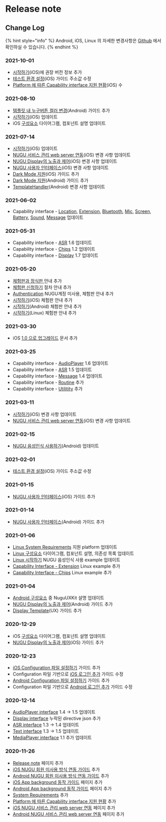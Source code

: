 # Release note

## Change Log

{% hint style="info" %}
Android, iOS, Linux 의 자세한 변경사항은 [Github](source-code.md) 에서 확인하실 수 있습니다.
{% endhint %}

### **2021-10-01**

* [시작하기](platform/ios/start.md)(iOS)에 권장 버전 정보 추가
* [테스트 환경 설정](platform/ios/testing\_sdk\_integration.md)(iOS) 가이드 주소값 수정
* [Platform 에 따른 Capability interface 지원 현황](capability-interface/#platform)(iOS) 수

### **2021-08-10**

* [템플릿 내 누구버튼 컬러 변경](platform/android/nugu-user-interface.md#nugubutton)(Android) 가이드 추가
* [시작하기](platform/ios/start.md)(iOS) 업데이트
* iOS [구성요소](platform/ios/component.md) 다이어그램, 컴포넌트 설명 업데이트

### 2021-07-14

* [시작하기](platform/ios/start.md)(iOS) 업데이트
* [NUGU 서비스 관리 web server 연동](platform/ios/web-server.md)(iOS) 변경 사항 업데이트
* [NUGU Display의 노출과 제어](platform/ios/nugu-display-template-server.md)(iOS) 변경 사항 업데이트
* [NUGU 사용자 인터페이스](platform/ios/nugu.md)(iOS) 변경 사항 업데이트
* [Dark Mode 지원](platform/ios/dark-mode.md)(iOS) 가이드 추가
* [Dark Mode 지원](platform/android/dark-mode.md)(Android) 가이드 추가
* [TemplateHandler](platform/android/nugu-display/templatehandler.md)(Android) 변경 사항 업데이트

### 2021-06-02

* Capability interface - [Location](capability-interface/location.md#locationagent), [Extension](capability-interface/extension.md#extensionagent), [Bluetooth](capability-interface/bluetooth.md#bluetoothagent), [Mic](capability-interface/mic.md#micagent), [Screen](capability-interface/screen.md#screenagent), [Battery](capability-interface/battery.md#batteryagent), [Sound](capability-interface/sound.md#soundagent), [Message](capability-interface/message.md#messageagent) 업데이트

### 2021-05-31

* Capability interface - [ASR](capability-interface/asr.md) 1.6 업데이트
* Capability interface - [Chips](capability-interface/chips.md) 1.2 업데이트
* Capability interface - [Display](capability-interface/display/) 1.7 업데이트

### 2021-05-20

* [체험판과 정식판 ](describetrial.md)안내 추가
* [체험판 신청하기](trialprocess.md) 절차 안내 추가
* [Authentication](authentication.md) NUGU계정 미사용, 체험판 안내 추가
* [시작하기](platform/ios/start.md)(iOS) 체험판 안내 추가
* [시작하기](platform/android/start.md)(Android) 체험판 안내 추가
* [시작하기](platform/linux/start.md)(Linux) 체험판 안내 추가

### 2021-03-30

* iOS [1.0 으로 업그레이드](platform/ios/1.0.md) 문서 추가

### 2021-03-25

* Capability interface - [AudioPlayer](capability-interface/audioplayer.md) 1.6 업데이트
* Capability interface - [ASR](capability-interface/asr.md) 1.5 업데이트
* Capability interface - [Message](capability-interface/message.md) 1.4 업데이트
* Capability interface - [Routine](capability-interface/routine.md) 추가
* Capability interface - [Utilitity](capability-interface/utility.md) 추가

### 2021-03-11

* [시작하기](platform/ios/start.md)(iOS) 변경 사항 업데이트
* [NUGU 서비스 관리 web server 연동](platform/ios/web-server.md)(iOS) 변경 사항 업데이트

### 2021-02-15

* [NUGU 음성인식 사용하기](platform/android/start.md#step-5-nugu)(Android) 업데이트

### 2021-02-01

* [테스트 환경 설정](platform/ios/testing\_sdk\_integration.md)(iOS) 가이드 주소값 수정

### 2021-01-15

* [NUGU 사용자 인터페이스](platform/ios/nugu.md)(iOS) 가이드 추가

### 2021-01-14

* [NUGU 사용자 인터페이스](platform/android/nugu-user-interface.md)(Android) 가이드 추가

### 2021-01-06

* [Linux System Requirements](platform/) 지원 platform 업데이트
* [Linux 구성요소](platform/linux/component.md) 다이어그램, 컴포넌트 설명, 의존성 목록 업데이트
* [Linux 시작하기](platform/linux/start.md) NUGU 음성인식 사용 example 업데이트
* [Capability Interface - Extension](capability-interface/extension.md) Linux example 추가
* [Capability Interface - Chips](capability-interface/chips.md) Linux example 추가

### 2021-01-04

* [Android 구성요소](platform/android/intro\_components.md#undefined) 중 NuguUXKit 설명 업데이트
* [NUGU Display의 노출과 제어](platform/android/nugu-display/)(Android) 가이드 추가
* [Display Template](sdk-design-guide/display-template.md)(UX) 가이드 추가

### 2020-12-29

* iOS [구성요소](platform/ios/component.md) 다이어그램, 컴포넌트 설명 업데이트
* [NUGU Display의 노출과 제어](platform/ios/nugu-display-template-server.md)(iOS) 가이드 추가

### 2020-12-23

* [iOS Configuration 파일 설정하기](platform/ios/start.md#configuration) 가이드 추가
* Configuration 파일 기반으로 [iOS 로그인 추가](platform/ios/start.md#step-4-nugu) 가이드 수정
* [Android Configuration 파일 설정하기](platform/android/start.md#configuration) 가이드 추가
* Configuration 파일 기반으로 [Android 로그인 추가](platform/android/start.md#step-4-nugu) 가이드 수정

### 2020-12-14

* [AudioPlayer interface](capability-interface/audioplayer.md) 1.4 -> 1.5 업데이트
* [Display interface](capability-interface/display/) 누락된 directive json 추가
* [ASR interface](capability-interface/asr.md) 1.3 -> 1.4 업데이트
* [Text interface](capability-interface/text.md) 1.3 -> 1.5 업데이트
* [MediaPlayer interface](capability-interface/mediaplayer.md) 1.1 추가 업데이트

### 2020-11-26

* [Release note](release-note.md) 페이지 추가
* [iOS NUGU 회원 미사용 방식 연동 가이드](platform/ios/start.md#type2) 추가
* [Android NUGU 회원 미사용 방식 연동 가이드](platform/android/start.md#type2) 추가
* [iOS App background 동작 가이드](platform/ios/background.md) 페이지 추가
* [Android App background 동작 가이드](platform/android/background.md) 페이지 추가
* [System Requirements](platform/#system-requirements) 추가
* [Platform 에 따른 Capability interface 지원 현황](capability-interface/#platform) 추가
* [iOS NUGU 서비스 관리 web server 연동](platform/ios/web-server.md) 페이지 추가
* [Android NUGU 서비스 관리 web server 연동](platform/android/nugu-web-server.md) 페이지 추가
